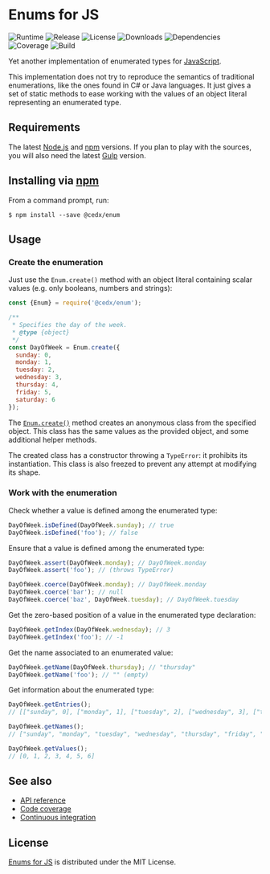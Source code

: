 # Enums for JS
![Runtime](https://img.shields.io/badge/node-%3E%3D8.9-brightgreen.svg) ![Release](https://img.shields.io/npm/v/@cedx/enum.svg) ![License](https://img.shields.io/npm/l/@cedx/enum.svg) ![Downloads](https://img.shields.io/npm/dt/@cedx/enum.svg) ![Dependencies](https://david-dm.org/cedx/enum.js.svg) ![Coverage](https://coveralls.io/repos/github/cedx/enum.js/badge.svg) ![Build](https://travis-ci.org/cedx/enum.js.svg)

Yet another implementation of enumerated types for [JavaScript](https://developer.mozilla.org/en-US/docs/Web/JavaScript).

This implementation does not try to reproduce the semantics of traditional enumerations, like the ones found in C# or Java languages. It just gives a set of static methods to ease working with the values of an object literal representing an enumerated type.

## Requirements
The latest [Node.js](https://nodejs.org) and [npm](https://www.npmjs.com) versions.
If you plan to play with the sources, you will also need the latest [Gulp](http://gulpjs.com) version.

## Installing via [npm](https://www.npmjs.com)
From a command prompt, run:

```shell
$ npm install --save @cedx/enum
```

## Usage

### Create the enumeration
Just use the `Enum.create()` method with an object literal containing scalar values (e.g. only booleans, numbers and strings):

```javascript
const {Enum} = require('@cedx/enum');

/**
 * Specifies the day of the week.
 * @type {object}
 */
const DayOfWeek = Enum.create({
  sunday: 0,
  monday: 1,
  tuesday: 2,
  wednesday: 3,
  thursday: 4,
  friday: 5,
  saturday: 6
});
```

The [`Enum.create()`](https://github.com/cedx/enum.js/blob/master/lib/enum.js) method creates an anonymous class from the specified object. This class has the same values as the provided object, and some additional helper methods.

The created class has a constructor throwing a `TypeError`: it prohibits its instantiation. This class is also freezed to prevent any attempt at modifying its shape.

### Work with the enumeration
Check whether a value is defined among the enumerated type:

```javascript
DayOfWeek.isDefined(DayOfWeek.sunday); // true
DayOfWeek.isDefined('foo'); // false
```

Ensure that a value is defined among the enumerated type:

```javascript
DayOfWeek.assert(DayOfWeek.monday); // DayOfWeek.monday
DayOfWeek.assert('foo'); // (throws TypeError)

DayOfWeek.coerce(DayOfWeek.monday); // DayOfWeek.monday
DayOfWeek.coerce('bar'); // null
DayOfWeek.coerce('baz', DayOfWeek.tuesday); // DayOfWeek.tuesday
```

Get the zero-based position of a value in the enumerated type declaration:

```javascript
DayOfWeek.getIndex(DayOfWeek.wednesday); // 3
DayOfWeek.getIndex('foo'); // -1
```

Get the name associated to an enumerated value:

```javascript
DayOfWeek.getName(DayOfWeek.thursday); // "thursday"
DayOfWeek.getName('foo'); // "" (empty)
```

Get information about the enumerated type:

```javascript
DayOfWeek.getEntries();
// [["sunday", 0], ["monday", 1], ["tuesday", 2], ["wednesday", 3], ["thursday", 4], ["friday", 5], ["saturday", 6]]

DayOfWeek.getNames();
// ["sunday", "monday", "tuesday", "wednesday", "thursday", "friday", "saturday"]

DayOfWeek.getValues();
// [0, 1, 2, 3, 4, 5, 6]
```

## See also
- [API reference](https://cedx.github.io/enum.js)
- [Code coverage](https://coveralls.io/github/cedx/enum.js)
- [Continuous integration](https://travis-ci.org/cedx/enum.js)

## License
[Enums for JS](https://github.com/cedx/enum.js) is distributed under the MIT License.
